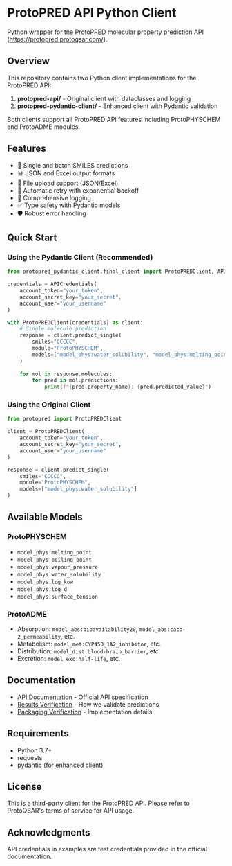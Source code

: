 # ProtoPRED API Python Client

Python wrapper for the ProtoPRED molecular property prediction API (https://protopred.protoqsar.com/).

## Overview

This repository contains two Python client implementations for the ProtoPRED API:

1. **protopred-api/** - Original client with dataclasses and logging
2. **protopred-pydantic-client/** - Enhanced client with Pydantic validation

Both clients support all ProtoPRED API features including ProtoPHYSCHEM and ProtoADME modules.

## Features

- 🧪 Single and batch SMILES predictions
- 📊 JSON and Excel output formats
- 📁 File upload support (JSON/Excel)
- 🔄 Automatic retry with exponential backoff
- 📝 Comprehensive logging
- ✅ Type safety with Pydantic models
- 🛡️ Robust error handling

## Quick Start

### Using the Pydantic Client (Recommended)

```python
from protopred_pydantic_client.final_client import ProtoPREDClient, APICredentials

credentials = APICredentials(
    account_token="your_token",
    account_secret_key="your_secret",
    account_user="your_username"
)

with ProtoPREDClient(credentials) as client:
    # Single molecule prediction
    response = client.predict_single(
        smiles="CCCCC",
        module="ProtoPHYSCHEM",
        models=["model_phys:water_solubility", "model_phys:melting_point"]
    )
    
    for mol in response.molecules:
        for pred in mol.predictions:
            print(f"{pred.property_name}: {pred.predicted_value}")
```

### Using the Original Client

```python
from protopred import ProtoPREDClient

client = ProtoPREDClient(
    account_token="your_token",
    account_secret_key="your_secret",
    account_user="your_username"
)

response = client.predict_single(
    smiles="CCCCC",
    module="ProtoPHYSCHEM", 
    models=["model_phys:water_solubility"]
)
```

## Available Models

### ProtoPHYSCHEM
- `model_phys:melting_point`
- `model_phys:boiling_point`
- `model_phys:vapour_pressure`
- `model_phys:water_solubility`
- `model_phys:log_kow`
- `model_phys:log_d`
- `model_phys:surface_tension`

### ProtoADME
- Absorption: `model_abs:bioavailability20`, `model_abs:caco-2_permeability`, etc.
- Metabolism: `model_met:CYP450_1A2_inhibitor`, etc.
- Distribution: `model_dist:blood-brain_barrier`, etc.
- Excretion: `model_exc:half-life`, etc.

## Documentation

- [API Documentation](ProtoPRED_API_ProtoQSAR_v2.pdf) - Official API specification
- [Results Verification](RESULTS_VERIFICATION.md) - How we validate predictions
- [Packaging Verification](PACKAGING_VERIFICATION.md) - Implementation details

## Requirements

- Python 3.7+
- requests
- pydantic (for enhanced client)

## License

This is a third-party client for the ProtoPRED API. Please refer to ProtoQSAR's terms of service for API usage.

## Acknowledgments

API credentials in examples are test credentials provided in the official documentation.